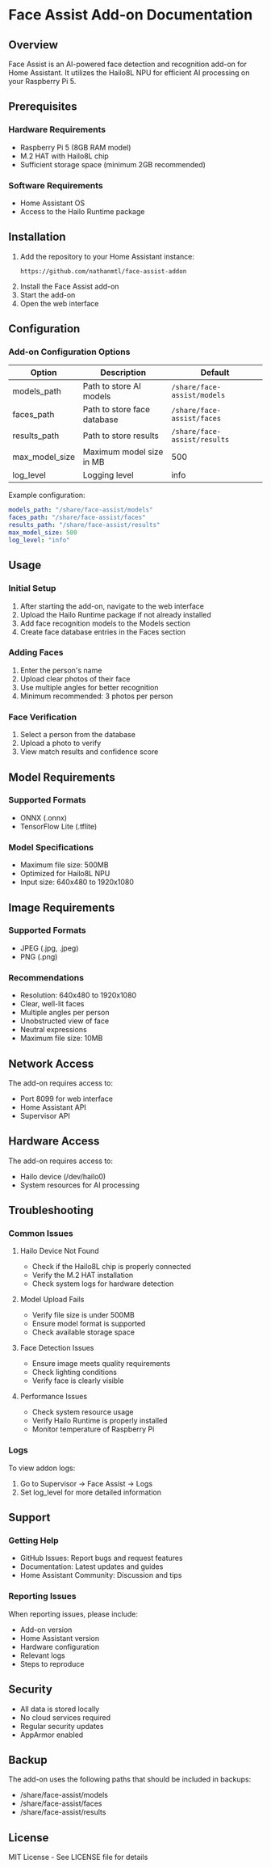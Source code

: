 # Face Assist Add-on Documentation

## Overview
Face Assist is an AI-powered face detection and recognition add-on for Home Assistant. It utilizes the Hailo8L NPU for efficient AI processing on your Raspberry Pi 5.

## Prerequisites

### Hardware Requirements
- Raspberry Pi 5 (8GB RAM model)
- M.2 HAT with Hailo8L chip
- Sufficient storage space (minimum 2GB recommended)

### Software Requirements
- Home Assistant OS
- Access to the Hailo Runtime package

## Installation

1. Add the repository to your Home Assistant instance:
   ```
   https://github.com/nathanmtl/face-assist-addon
   ```
2. Install the Face Assist add-on
3. Start the add-on
4. Open the web interface

## Configuration

### Add-on Configuration Options

| Option | Description | Default |
|--------|-------------|---------|
| models_path | Path to store AI models | `/share/face-assist/models` |
| faces_path | Path to store face database | `/share/face-assist/faces` |
| results_path | Path to store results | `/share/face-assist/results` |
| max_model_size | Maximum model size in MB | 500 |
| log_level | Logging level | info |

Example configuration:
```yaml
models_path: "/share/face-assist/models"
faces_path: "/share/face-assist/faces"
results_path: "/share/face-assist/results"
max_model_size: 500
log_level: "info"
```

## Usage

### Initial Setup
1. After starting the add-on, navigate to the web interface
2. Upload the Hailo Runtime package if not already installed
3. Add face recognition models to the Models section
4. Create face database entries in the Faces section

### Adding Faces
1. Enter the person's name
2. Upload clear photos of their face
3. Use multiple angles for better recognition
4. Minimum recommended: 3 photos per person

### Face Verification
1. Select a person from the database
2. Upload a photo to verify
3. View match results and confidence score

## Model Requirements

### Supported Formats
- ONNX (.onnx)
- TensorFlow Lite (.tflite)

### Model Specifications
- Maximum file size: 500MB
- Optimized for Hailo8L NPU
- Input size: 640x480 to 1920x1080

## Image Requirements

### Supported Formats
- JPEG (.jpg, .jpeg)
- PNG (.png)

### Recommendations
- Resolution: 640x480 to 1920x1080
- Clear, well-lit faces
- Multiple angles per person
- Unobstructed view of face
- Neutral expressions
- Maximum file size: 10MB

## Network Access
The add-on requires access to:
- Port 8099 for web interface
- Home Assistant API
- Supervisor API

## Hardware Access
The add-on requires access to:
- Hailo device (/dev/hailo0)
- System resources for AI processing

## Troubleshooting

### Common Issues

1. Hailo Device Not Found
   - Check if the Hailo8L chip is properly connected
   - Verify the M.2 HAT installation
   - Check system logs for hardware detection

2. Model Upload Fails
   - Verify file size is under 500MB
   - Ensure model format is supported
   - Check available storage space

3. Face Detection Issues
   - Ensure image meets quality requirements
   - Check lighting conditions
   - Verify face is clearly visible

4. Performance Issues
   - Check system resource usage
   - Verify Hailo Runtime is properly installed
   - Monitor temperature of Raspberry Pi

### Logs
To view addon logs:
1. Go to Supervisor → Face Assist → Logs
2. Set log_level for more detailed information

## Support

### Getting Help
- GitHub Issues: Report bugs and request features
- Documentation: Latest updates and guides
- Home Assistant Community: Discussion and tips

### Reporting Issues
When reporting issues, please include:
- Add-on version
- Home Assistant version
- Hardware configuration
- Relevant logs
- Steps to reproduce

## Security
- All data is stored locally
- No cloud services required
- Regular security updates
- AppArmor enabled

## Backup
The add-on uses the following paths that should be included in backups:
- /share/face-assist/models
- /share/face-assist/faces
- /share/face-assist/results

## License
MIT License - See LICENSE file for details
